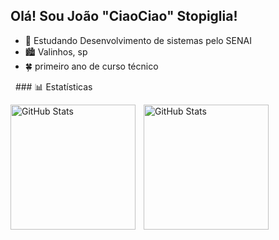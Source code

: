 ## Olá! Sou João "CiaoCiao" Stopiglia!

- 🙂 Estudando Desenvolvimento de sistemas pelo SENAI
- 🏙️ Valinhos, sp
- 🍀 primeiro ano de curso técnico

<div>
  <a href-"https://beacons.ai/CiaociaoStopiglia">
  <img height-"180em" src-"https://github-readme-stats.vercel.app/api?username-CiaociaoStopiglia&show_icons-true8theme=dracula&include_all_commits=true&count_private-true">
  <img height-"180em" src-"https://github-readme-stats.vercel.app/api/top-langs/?username-CiaociaoStopiglia&layout-compact&langs_count-16&theme-dracula">
### 📊 Estatísticas

<p>
  <img 
    align="left" 
    alt="GitHub Stats" 
    height="200" 
    style="padding-right: 10px;" 
    src="https://github-readme-stats.vercel.app/api?username=CiaociaoStopiglia&show_icons=true&theme=tokyonight&include_all_commits=true&locale=pt-br" 
  />

<img 
      align="left" 
      alt="GitHub Stats" 
      height="200" 
      src="https://github-readme-stats.vercel.app/api/top-langs/?username=CiaociaoStopiglia&theme=tokyonight&layout=compact&custom_title=Tecnologias&langs_count=9" 
  />

